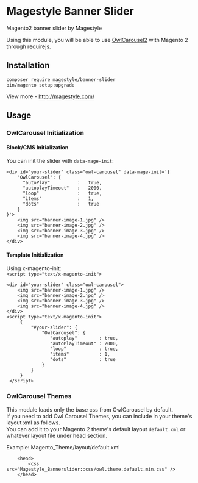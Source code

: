 # Magestyle Banner Slider
Magento2 banner slider by Magestyle

Using this module, you will be able to use [OwlCarousel2](https://github.com/OwlCarousel2/OwlCarousel2) with Magento 2 through requirejs.

## Installation

```
composer require magestyle/banner-slider
bin/magento setup:upgrade
```

View more - http://magestyle.com/

## Usage
### OwlCarousel Initialization
####  Block/CMS Initialization

You can init the slider with `data-mage-init`:
```
<div id="your-slider" class="owl-carousel" data-mage-init='{
    "OwlCarousel": {
      "autoPlay"          :   true,
      "autoplayTimeout"   :   2000,
      "loop"              :   true,
      "items"             :   1,
      "dots"              :   true
    }
}'>
    <img src="banner-image-1.jpg" />
    <img src="banner-image-2.jpg" />
    <img src="banner-image-3.jpg" />
    <img src="banner-image-4.jpg" />
</div>
```
####  Template Initialization

Using x-magento-init: <br/>
`<script type="text/x-magento-init">`

```
<div id="your-slider" class="owl-carousel">
    <img src="banner-image-1.jpg" />
    <img src="banner-image-2.jpg" />
    <img src="banner-image-3.jpg" />
    <img src="banner-image-4.jpg" />
</div>
<script type="text/x-magento-init">
     {
         "#your-slider": {
             "OwlCarousel": {
                "autoplay"        : true,
                "autoPlayTimeout" : 2000,
                "loop"            : true,
                "items"           : 1,
                "dots"            : true
             }
         }
     }
 </script>
```

### OwlCarousel Themes
This module loads only the base css from OwlCarousel by default. <br/>
If you need to add Owl Carousel Themes, you can include in your theme's layout xml as follows. <br/>
You can add it to your Magento 2 theme's default layout ```default.xml```  or whatever layout file under head section.<br/>

Example: Magento_Theme/layout/default.xml

```
    <head>
        <css src="Magestyle_Bannerslider::css/owl.theme.default.min.css" />
    </head>
```
